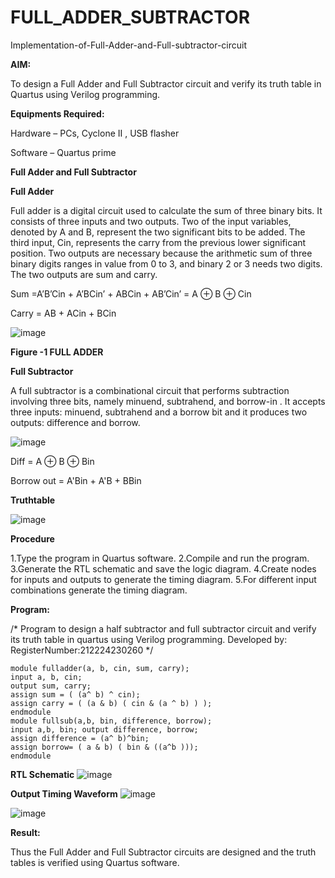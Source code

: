# FULL_ADDER_SUBTRACTOR

Implementation-of-Full-Adder-and-Full-subtractor-circuit

**AIM:**

To design a Full Adder and Full Subtractor circuit and verify its truth table in Quartus using Verilog programming.

**Equipments Required:**

Hardware – PCs, Cyclone II , USB flasher

Software – Quartus prime

**Full Adder and Full Subtractor**

**Full Adder**

Full adder is a digital circuit used to calculate the sum of three binary bits. It consists of three inputs and two outputs. Two of the input variables, denoted by A and B, represent the two significant bits to be added. The third input, Cin, represents the carry from the previous lower significant position. Two outputs are necessary because the arithmetic sum of three binary digits ranges in value from 0 to 3, and binary 2 or 3 needs two digits. The two outputs are sum and carry.

Sum =A’B’Cin + A’BCin’ + ABCin + AB’Cin’ = A ⊕ B ⊕ Cin 

Carry = AB + ACin + BCin

![image](https://github.com/naavaneetha/FULL_ADDER_SUBTRACTOR/assets/154305477/0f30ba51-5ffb-4198-845f-18e054f675e7)

**Figure -1 FULL ADDER**

**Full Subtractor**

A full subtractor is a combinational circuit that performs subtraction involving three bits, namely minuend, subtrahend, and borrow-in . It accepts three inputs: minuend, subtrahend and a borrow bit and it produces two outputs: difference and borrow.

![image](https://github.com/naavaneetha/FULL_ADDER_SUBTRACTOR/assets/154305477/02b24f51-ab51-4304-9ad6-7b81ffc1ead5)

Diff = A ⊕ B ⊕ Bin 

Borrow out = A'Bin + A'B + BBin

**Truthtable**

![image](https://github.com/user-attachments/assets/04c37279-1850-4b86-a0cc-cd72ec8179cc)

**Procedure**

  1.Type the program in Quartus software.
  2.Compile and run the program.
  3.Generate the RTL schematic and save the logic diagram.
  4.Create nodes for inputs and outputs to generate the timing diagram.
  5.For different input combinations generate the timing diagram.


**Program:**

/* Program to design a half subtractor and full subtractor circuit and verify its truth table in quartus using Verilog programming. Developed by: RegisterNumber:212224230260
*/
```
module fulladder(a, b, cin, sum, carry);
input a, b, cin;
output sum, carry;
assign sum = ( (a^ b) ^ cin);
assign carry = ( (a & b) ( cin & (a ^ b) ) );
endmodule
module fullsub(a,b, bin, difference, borrow);
input a,b, bin; output difference, borrow;
assign difference = (a^ b)^bin;
assign borrow= ( a & b) ( bin & ((a^b )));
endmodule
```

**RTL Schematic**
![image](https://github.com/user-attachments/assets/1f267932-026e-4a43-a84a-6024b4018291)


**Output Timing Waveform**
![image](https://github.com/user-attachments/assets/175c7023-c4ea-4d73-947d-8dccb1395014)

![image](https://github.com/user-attachments/assets/698feffa-b931-4c7d-90d3-b503f54bbbe8)


**Result:**

Thus the Full Adder and Full Subtractor circuits are designed and the truth tables is verified using Quartus software.



